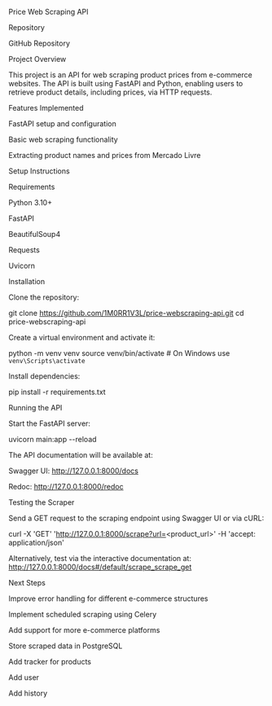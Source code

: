 Price Web Scraping API

Repository

GitHub Repository

Project Overview

This project is an API for web scraping product prices from e-commerce websites. The API is built using FastAPI and Python, enabling users to retrieve product details, including prices, via HTTP requests.

Features Implemented

FastAPI setup and configuration

Basic web scraping functionality

Extracting product names and prices from Mercado Livre

Setup Instructions

Requirements

Python 3.10+

FastAPI

BeautifulSoup4

Requests

Uvicorn

Installation

Clone the repository:

git clone https://github.com/1M0RR1V3L/price-webscraping-api.git
cd price-webscraping-api

Create a virtual environment and activate it:

python -m venv venv
source venv/bin/activate  # On Windows use `venv\Scripts\activate`

Install dependencies:

pip install -r requirements.txt

Running the API

Start the FastAPI server:

uvicorn main:app --reload

The API documentation will be available at:

Swagger UI: http://127.0.0.1:8000/docs

Redoc: http://127.0.0.1:8000/redoc

Testing the Scraper

Send a GET request to the scraping endpoint using Swagger UI or via cURL:

curl -X 'GET' 'http://127.0.0.1:8000/scrape?url=<product_url>' -H 'accept: application/json'

Alternatively, test via the interactive documentation at:
http://127.0.0.1:8000/docs#/default/scrape_scrape_get

Next Steps

Improve error handling for different e-commerce structures

Implement scheduled scraping using Celery

Add support for more e-commerce platforms

Store scraped data in PostgreSQL

Add tracker for products

Add user

Add history

